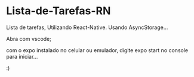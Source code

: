 # Lista-de-Tarefas-RN
Lista de tarefas, Utilizando React-Native. Usando AsyncStorage...

Abra com vscode;

com o expo instalado no celular ou emulador, digite expo start no console para iniciar...

:)
